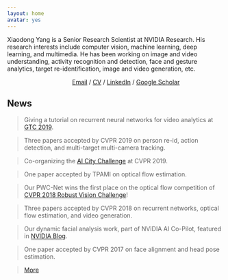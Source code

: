 ```yaml
---
layout: home
avatar: yes
---
```


Xiaodong Yang is a Senior Research Scientist at NVIDIA Research. His research interests include computer vision, machine learning, deep learning, and multimedia. He has been working on image and video understanding, activity recognition and detection, face and gesture analytics, target re-identification, image and video generation, etc.        

&emsp;&emsp;&emsp;&emsp;&emsp;&emsp;&emsp;&emsp;&emsp;&emsp;&nbsp;&nbsp;&nbsp;[Email](mailto:xiaodongy@nvidia.com) / [CV](/publications/papers/cv.pdf) / [LinkedIn](https://www.linkedin.com/in/xiaodong-yang-79a44134/) / [Google Scholar](http://scholar.google.com/citations?user=yWsMg_gAAAAJ&hl=en)

## News

> Giving a tutorial on recurrent neural networks for video analytics at [GTC 2019](https://www.nvidia.com/en-us/gtc/).    

> Three papers accepted by CVPR 2019 on person re-id, action detection, and multi-target multi-camera tracking. 

> Co-organizing the [AI City Challenge](https://www.aicitychallenge.org) at CVPR 2019. 

> One paper accepted by TPAMI on optical flow estimation. 

> Our PWC-Net wins the first place on the optical flow competition of [CVPR 2018 Robust Vision Challenge](http://www.robustvision.net/leaderboard.php?benchmark=flow)!

> Three papers accepted by CVPR 2018 on recurrent networks, optical flow estimation, and video generation. 

> Our dynamic facial analysis work, part of NVIDIA AI Co-Pilot, featured in [NVIDIA Blog](https://devblogs.nvidia.com/parallelforall/ai-co-pilot-rnn-dynamic-facial-analysis/).

> One paper accepted by CVPR 2017 on face alignment and head pose estimation. 

> [More](/news)
